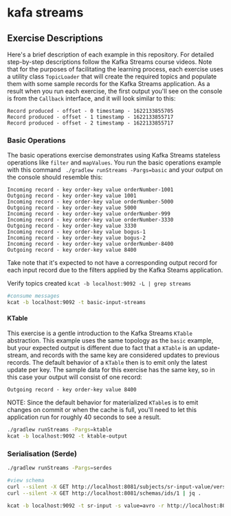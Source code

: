 # kafa streams


## Exercise Descriptions

Here's a brief description of each example in this repository.  For detailed step-by-step descriptions follow the Kafka Streams
course videos.  Note that for the purposes of facilitating the learning process, each exercise uses a utility class `TopicLoader` that will create
the required topics and populate them with some sample records for the Kafka Streams application. As a result when you run each exercise, the first output you'll
see on the console is from the `Callback` interface, and it will look similar to this:

```text
Record produced - offset - 0 timestamp - 1622133855705
Record produced - offset - 1 timestamp - 1622133855717
Record produced - offset - 2 timestamp - 1622133855717
```

### Basic Operations

The basic operations exercise demonstrates using Kafka Streams stateless operations like `filter` and `mapValues`.
You run the basic operations example with this command ` ./gradlew runStreams -Pargs=basic` and your output on the console should resemble this:

```text
Incoming record - key order-key value orderNumber-1001
Outgoing record - key order-key value 1001
Incoming record - key order-key value orderNumber-5000
Outgoing record - key order-key value 5000
Incoming record - key order-key value orderNumber-999
Incoming record - key order-key value orderNumber-3330
Outgoing record - key order-key value 3330
Incoming record - key order-key value bogus-1
Incoming record - key order-key value bogus-2
Incoming record - key order-key value orderNumber-8400
Outgoing record - key order-key value 8400
```
Take note that it's expected to not have a corresponding output record for each input record due to the filters applied by the Kafka Steams application.

Verify topics created
`kcat -b localhost:9092 -L | grep streams`

```bash
#consume messages
kcat -b localhost:9092 -t basic-input-streams
```

#### KTable

This exercise is a gentle introduction to the Kafka Streams `KTable` abstraction.  This example uses the same topology as the `basic` example, but your expected output
is different due to fact that a `KTable` is an update-stream, and records with the same key are considered updates to previous records.  The default behavior
of a `KTable` then is to emit only the latest update per key. The sample data for this exercise has the same key,
so in this case your output will consist of one record:
```text
Outgoing record - key order-key value 8400
```

NOTE: Since the default behavior for materialized `KTable`s is to emit changes on commit or when the cache is full, you'll need
to let this application run for roughly 40 seconds to see a result.

```bash
./gradlew runStreams -Pargs=ktable
kcat -b localhost:9092 -t ktable-output
```
### Serialisation (Serde)

```bash
./gradlew runStreams -Pargs=serdes

#view schema
curl --silent -X GET http://localhost:8081/subjects/sr-input-value/versions/latest | jq .
curl --silent -X GET http://localhost:8081/schemas/ids/1 | jq .

kcat -b localhost:9092 -t sr-input -s value=avro -r http://localhost:8081
```
